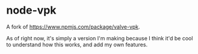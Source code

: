 # node-vpk
A fork of https://www.npmjs.com/package/valve-vpk.

As of right now, it's simply a version I'm making because I think it'd be cool to understand how this works, and add my own features.
